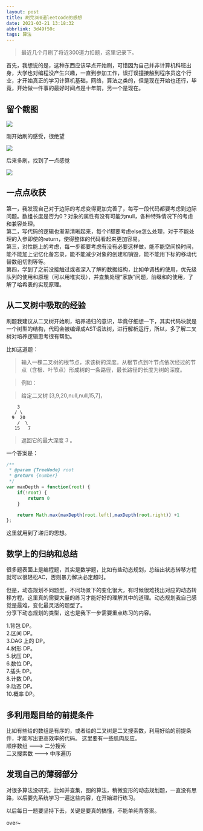 ```yaml
---
layout: post
title: 刷完300道leetcode的感想
date: 2021-03-21 13:18:32
abbrlink: 3d49f50c
tags: 算法
---
```


>最近几个月刷了将近300道力扣题，这里记录下。

首先，我想说的是，这种东西应该早点开始刷，可惜因为自己并非计算机科班出身，大学也对编程没产生兴趣，一直到参加工作，误打误撞接触到程序员这个行业，才开始真正的学习计算机基础，网络，算法之类的，但是现在开始也还行，毕竟，开始做一件事的最好时间点是十年前，另一个是现在。
## 留个截图
![](https://raw.githubusercontent.com/x1nes/imageUrl/master//img/arfreafd.PNG)

刚开始刷的感受，很绝望

![](https://raw.githubusercontent.com/x1nes/imageUrl/master//img/sdafths.jpg)

后来多刷，找到了一点感觉

![](https://raw.githubusercontent.com/x1nes/imageUrl/master//img/dguygffs.jpg)


## 一点点收获  
第一，我发现自己对于边际的考虑变得更加完善了，每写一段代码都要考虑到边际问题。数组长度是否为0？对象的属性有没有可能为null，各种特殊情况下的考虑和兼容处理。    
第二，写代码的逻辑也渐渐清晰起来，每个if都要考虑else怎么处理，对于不能处理的入参即使的return，使得整体的代码看起来更加容易。    
第三，对性能上的考虑，每一步都要考虑有没有必要这样做，能不能空间换时间，能不能加上记忆化备忘录，能不能减少对象的创建和销毁，能不能用下标的移动代替数组切割等等。    
第四，学到了之前没接触过或者深入了解的数据结构，比如单调栈的使用，优先级队列的使用和原理（可以用堆实现），并查集处理“家族”问题，前缀和的使用，了解了哈希表的实现原理。
 

## 从二叉树中吸取的经验

刷题我建议从二叉树开始刷，培养递归的意识，毕竟仔细想一下，其实代码块就是一个树型的结构，代码会被编译成AST语法树，进行解析运行，所以，多了解二叉树对培养逻辑思考很有帮助。

比如这道题：  
>输入一棵二叉树的根节点，求该树的深度。从根节点到叶节点依次经过的节点（含根、叶节点）形成树的一条路径，最长路径的长度为树的深度。

> 例如：

>给定二叉树 [3,9,20,null,null,15,7]，
```
    3
   / \
  9  20
    /  \
   15   7
```   
>返回它的最大深度 3 。

一个答案是： 

```javascript
/**
 * @param {TreeNode} root
 * @return {number}
 */
var maxDepth = function(root) {
    if(!root) {
        return 0
    }

    return Math.max(maxDepth(root.left),maxDepth(root.right)) +1
};
```

这里就用到了递归的思想。
## 数学上的归纳和总结

很多题表面上是编程题，其实是数学题，比如有些动态规划，总结出状态转移方程就可以很轻松AC，否则暴力解决必定超时。

但是，动态规划不同题型，不同场景下的变化很大，有时候很难找出对应的动态转移方程。这里真的需要大量的练习才能好好的理解其中的道理。动态规划我自己感觉是最难，变化最灵活的题型了。  
分享下动态规划的类型，这也是我下一步需要重点练习的内容。

1.背包 DP。  
2.区间 DP。  
3.DAG 上的 DP。  
4.树形 DP。  
5.状压 DP。  
6.数位 DP。  
7.插头 DP。  
8.计数 DP。  
9.动态 DP。  
10.概率 DP。  



## 多利用题目给的前提条件
比如有些给的数组是有序的，或者给的二叉树是二叉搜索数，利用好给的前提条件，才能写出更高效率的代码。
这里要有一些肌肉反应。  
顺序数组 ---> 二分搜索  
二叉搜索数 ---> 中序遍历


## 发现自己的薄弱部分
对很多算法没研究，比如并查集，图的算法，稍微变形的动态规划题，一直没有思路，以后要先系统学习一遍这些内容，在开始进行练习。


以后每日一题要坚持下去，关键是要真的搞懂，不能单纯背答案。

over~

